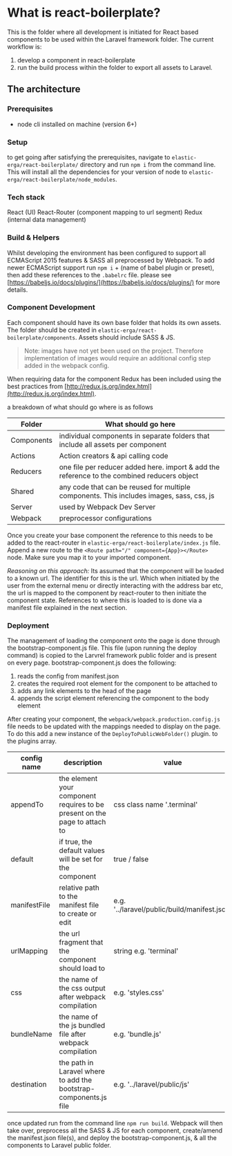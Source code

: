 # What is react-boilerplate?
This is the folder where all development is initiated for React based components to be used within the Laravel framework folder. The current workflow is:

1. develop a component in react-boilerplate
2. run the build process within the folder to export all assets to Laravel.

## The architecture

### Prerequisites
* node cli installed on machine (version 6+)

### Setup
to get going after satisfying the prerequisites, navigate to `elastic-erga/react-boilerplate/` directory and run `npm i` from the command line. This will install all the dependencies for your version of node to `elastic-erga/react-boilerplate/node_modules`.

### Tech stack
React (UI)
React-Router (component mapping to url segment)
Redux (internal data management)

### Build & Helpers
Whilst developing the environment has been configured to support all ECMAScript 2015 features & SASS all preprocessed by Webpack. To add newer ECMAScript support run `npm i` + (name of babel plugin or preset), then add these references to the `.babelrc` file. please see [https://babeljs.io/docs/plugins/](https://babeljs.io/docs/plugins/) for more details.

### Component Development
Each component should have its own base folder that holds its own assets. The folder should be created in `elastic-erga/react-boilerplate/components`. Assets should include SASS & JS.


> Note: images have not yet been used on the project. Therefore implementation of images would require an additional config step added in the webpack config.


When requiring data for the component Redux has been included using the best practices from [http://redux.js.org/index.html](http://redux.js.org/index.html).

a breakdown of what should go where is as follows

| Folder | What should go here |
| -------------------------------- | ------------------------------------------------------------- |
| Components | individual components in separate folders that include all assets per component |
| Actions | Action creators & api calling code |
| Reducers | one file per reducer added here. import & add the reference to the combined reducers object |
| Shared | any code that can be reused for multiple components. This includes images, sass, css, js |
| Server | used by Webpack Dev Server |
| Webpack | preprocessor configurations |

Once you create your base component the reference to this needs to be added to the react-router in `elastic-erga/react-boilerplate/index.js` file. Append a new route to  the `<Route path="/" component={App}></Route>` node. Make sure you map it to your imported component.

_Reasoning on this approach:_ Its assumed that the component will be loaded to a known url. The identifier for this is the url. Which when initiated by the user from the external menu or directly interacting with the address bar etc, the url is mapped to the component by react-router to then initiate the component state. References to where this is loaded to is done via a manifest file explained in the next section.

### Deployment
The management of loading the component onto the page is done through the bootstrap-component.js file. This file (upon running the deploy command) is copied to the Larvrel framework public folder and is present on every page. bootstrap-component.js does the following:

1. reads the config from manifest.json
2. creates the required root element for the component to be attached to
3. adds any link elements to the head of the page
4. appends the script element referencing the component to the body element

After creating your component, the `webpack/webpack.production.config.js` file needs to be updated with the mappings needed to display on the page. To do this add a new instance of the `DeployToPublicWebFolder()` plugin. to the plugins array.

| config name | description | value | required |
| ------------------ | ------------------------------------------------ | ------------------------- | :-----------: |
| appendTo | the element your component requires to be present on the page to attach to | css class name '.terminal' | yes |
| default | if true, the default values will be set for the component | true / false | optional |
| manifestFile | relative path to the manifest file to create or edit | e.g. '../laravel/public/build/manifest.json' | yes |
| urlMapping | the url fragment that the component should load to | string e.g. 'terminal' | yes |
| css | the name of the css output after webpack compilation | e.g. 'styles.css' | required if default = false |
| bundleName | the name of the js bundled file after webpack compilation | e.g. 'bundle.js' | required if default = false |
| destination | the path in Laravel where to add the bootstrap-components.js file | e.g. '../laravel/public/js' |


once updated run from the command line `npm run build`. Webpack will then take over, preprocess all the SASS & JS for each component, create/amend the manifest.json file(s), and deploy the bootstrap-component.js, & all the components to Laravel public folder.







